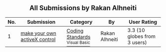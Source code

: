 ﻿<div align="center">

## All Submissions by Rakan Alhneiti

</div>

No.  | Submission | Category | By   | User Rating
---- | ---------- | -------- | ---- | -----------
1 | [make your own activeX control<br />](https://github.com/Planet-Source-Code/rakan-alhneiti-make-your-own-activex-control__1-44656) | [Coding Standards<br /><sup>Visual Basic</sup>](../ByCategory/coding-standards__1-43.md) | Rakan Alhneiti | 3.3 (10 globes from 3 users)
